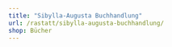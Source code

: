 ```yaml
---
title: "Sibylla-Augusta Buchhandlung"
url: /rastatt/sibylla-augusta-buchhandlung/
shop: Bücher
---
```

